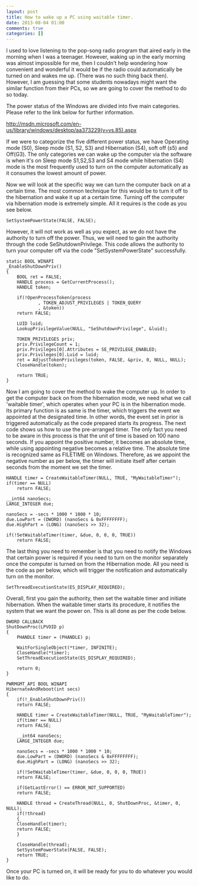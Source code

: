 ```yaml
---
layout: post
title: How to wake up a PC using waitable timer.
date: 2013-08-04 01:00
comments: true
categories: []
---
```

I used to love listening to the pop-song radio program that aired early in the morning when I was a teenager. However, waking up in the early morning was almost impossible for me, then I couldn't help wondering how convenient and wonderful it would be if the radio could automatically be turned on and wakes me up. (There was no such thing back then). However, I am guessing that some students nowadays might want the similar function from their PCs, so we are going to cover the method to do so today.

The power status of the Windows are divided into five main categories. Please refer to the link below for further information.

<a href="http://msdn.microsoft.com/en-us/library/windows/desktop/aa373229(v=vs.85).aspx">http://msdn.microsoft.com/en-us/library/windows/desktop/aa373229(v=vs.85).aspx</a>

If we were to categorize the five different power status, we have Operating mode (S0), Sleep mode (S1, S2, S3) and Hibernation (S4), soft off (s5) and Off(G3). The only categories we can wake up the computer via the software is when it's on Sleep mode S1,S2,S3 and S4 mode while hibernation (S4) mode is the most frequently used to turn on the computer automatically as it consumes the lowest amount of power.

Now we will look at the specific way we can turn the computer back on at a certain time. The most common technique for this would be to turn it off to the hibernation and wake it up at a certain time. Turning off the computer via hibernation mode is extremely simple. All it requires is the code as you see below.

	SetSystemPowerState(FALSE, FALSE);  

However, it will not work as well as you expect, as we do not have the authority to turn off the power. Thus, we will need to gain the authority through the code SeShutdownPrivilege. This code allows the authority to turn your computer off via the code "SetSystemPowerState" successfully.


	static BOOL WINAPI  
	_EnableShutDownPriv()  
	{  
	    BOOL ret = FALSE;  
	    HANDLE process = GetCurrentProcess();  
	    HANDLE token;  
	  
	    if(!OpenProcessToken(process  
				, TOKEN_ADJUST_PRIVILEGES | TOKEN_QUERY  
				, &token))  
		return FALSE;  
	  
	    LUID luid;  
	    LookupPrivilegeValue(NULL, "SeShutdownPrivilege", &luid);  
	  
	    TOKEN_PRIVILEGES priv;  
	    priv.PrivilegeCount = 1;  
	    priv.Privileges[0].Attributes = SE_PRIVILEGE_ENABLED;  
	    priv.Privileges[0].Luid = luid;  
	    ret = AdjustTokenPrivileges(token, FALSE, &priv, 0, NULL, NULL);  
	    CloseHandle(token);  
	  
	    return TRUE;  
	}  

Now I am going to cover the method to wake the computer up. In order to get the computer back on from the hibernation mode, we need what we call 'waitable timer', which operates when your PC is in the hibernation mode. Its primary function is as same is the timer, which triggers the event we appointed at the designated time. In other words, the event set in prior is triggered automatically as the code prepared starts its progress. The next code shows us how to use the pre-arranged timer. The only fact you need to be aware in this process is that the unit of time is based on 100 nano seconds. If you appoint the positive number, it becomes an absolute time, while using appointing negative becomes a relative time. The absolute time is recognized same as FILETIME on Windows. Therefore, as we appoint the negative number as per below, the timer will initiate itself after certain seconds from the moment we set the timer.

	HANDLE timer = CreateWaitableTimer(NULL, TRUE, "MyWaitableTimer");  
	if(timer == NULL)  
	    return FALSE;  
	  
	__int64 nanoSecs;  
	LARGE_INTEGER due;  
	  
	nanoSecs = -secs * 1000 * 1000 * 10;  
	due.LowPart = (DWORD) (nanoSecs & 0xFFFFFFFF);  
	due.HighPart = (LONG) (nanoSecs >> 32);  
	  
	if(!SetWaitableTimer(timer, &due, 0, 0, 0, TRUE))  
	    return FALSE;  

The last thing you need to remember is that you need to notify the Windows that certain power is required if you need to turn on the monitor separately once the computer is turned on from the Hibernation mode. All you need is the code as per below, which will trigger the notification and automatically turn on the monitor.

	SetThreadExecutionState(ES_DISPLAY_REQUIRED);  

Overall, first you gain the authority, then set the waitable timer and initiate hibernation. When the waitable timer starts its procedure, it notifies the system that we want the power on. This is all done as per the code below.

	DWORD CALLBACK  
	ShutDownProc(LPVOID p)  
	{  
	    PHANDLE timer = (PHANDLE) p;  
	  
	    WaitForSingleObject(*timer, INFINITE);  
	    CloseHandle(*timer);  
	    SetThreadExecutionState(ES_DISPLAY_REQUIRED);   
	  
	    return 0;  
	}  
  
	PWRMGMT_API BOOL WINAPI  
	HibernateAndReboot(int secs)  
	{  
	    if(!_EnableShutDownPriv())  
		return FALSE;  
	  
	    HANDLE timer = CreateWaitableTimer(NULL, TRUE, "MyWaitableTimer");  
	    if(timer == NULL)  
		return FALSE;  
	  
	    __int64 nanoSecs;  
	    LARGE_INTEGER due;  
	  
	    nanoSecs = -secs * 1000 * 1000 * 10;  
	    due.LowPart = (DWORD) (nanoSecs & 0xFFFFFFFF);  
	    due.HighPart = (LONG) (nanoSecs >> 32);  
	  
	    if(!SetWaitableTimer(timer, &due, 0, 0, 0, TRUE))  
		return FALSE;  
	  
	    if(GetLastError() == ERROR_NOT_SUPPORTED)  
		return FALSE;  
	  
	    HANDLE thread = CreateThread(NULL, 0, ShutDownProc, &timer, 0, NULL);  
	    if(!thread)  
	    {  
		CloseHandle(timer);  
		return FALSE;  
	    }  
	  
	    CloseHandle(thread);  
	    SetSystemPowerState(FALSE, FALSE);  
	    return TRUE;  
	}  

Once your PC is turned on, it will be ready for you to do whatever you would like to do.
